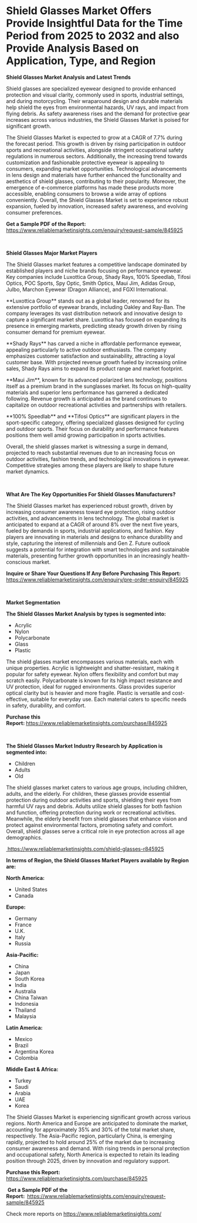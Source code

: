 <p><h1>Shield Glasses Market Offers Provide Insightful Data for the Time Period from 2025 to 2032 and also Provide Analysis Based on Application, Type, and Region</h1></p><p><strong>Shield Glasses Market Analysis and Latest Trends</strong></p>
<p><p>Shield glasses are specialized eyewear designed to provide enhanced protection and visual clarity, commonly used in sports, industrial settings, and during motorcycling. Their wraparound design and durable materials help shield the eyes from environmental hazards, UV rays, and impact from flying debris. As safety awareness rises and the demand for protective gear increases across various industries, the Shield Glasses Market is poised for significant growth.</p><p>The Shield Glasses Market is expected to grow at a CAGR of 7.7% during the forecast period. This growth is driven by rising participation in outdoor sports and recreational activities, alongside stringent occupational safety regulations in numerous sectors. Additionally, the increasing trend towards customization and fashionable protective eyewear is appealing to consumers, expanding market opportunities. Technological advancements in lens design and materials have further enhanced the functionality and aesthetics of shield glasses, contributing to their popularity. Moreover, the emergence of e-commerce platforms has made these products more accessible, enabling consumers to browse a wide array of options conveniently. Overall, the Shield Glasses Market is set to experience robust expansion, fueled by innovation, increased safety awareness, and evolving consumer preferences.</p></p>
<p><strong>Get a Sample PDF of the Report:&nbsp;</strong> <a href="https://www.reliablemarketinsights.com/enquiry/request-sample/845925?utm_campaign=2347&utm_medium=2&utm_source=Github&utm_content=ia&utm_term=08022025&utm_id=shield-glasses">https://www.reliablemarketinsights.com/enquiry/request-sample/845925</a></p>
<p>&nbsp;</p>
<p><strong>Shield Glasses Major Market Players</strong></p>
<p><p>The Shield Glasses market features a competitive landscape dominated by established players and niche brands focusing on performance eyewear. Key companies include Luxottica Group, Shady Rays, 100% Speedlab, Tifosi Optics, POC Sports, Spy Optic, Smith Optics, Maui Jim, Adidas Group, Julbo, Marchon Eyewear (Dragon Alliance), and FGXI International.</p><p>**Luxottica Group** stands out as a global leader, renowned for its extensive portfolio of eyewear brands, including Oakley and Ray-Ban. The company leverages its vast distribution network and innovative design to capture a significant market share. Luxottica has focused on expanding its presence in emerging markets, predicting steady growth driven by rising consumer demand for premium eyewear.</p><p>**Shady Rays** has carved a niche in affordable performance eyewear, appealing particularly to active outdoor enthusiasts. The company emphasizes customer satisfaction and sustainability, attracting a loyal customer base. With projected revenue growth fueled by increasing online sales, Shady Rays aims to expand its product range and market footprint.</p><p>**Maui Jim**, known for its advanced polarized lens technology, positions itself as a premium brand in the sunglasses market. Its focus on high-quality materials and superior lens performance has garnered a dedicated following. Revenue growth is anticipated as the brand continues to capitalize on outdoor recreational activities and partnerships with retailers.</p><p>**100% Speedlab** and **Tifosi Optics** are significant players in the sport-specific category, offering specialized glasses designed for cycling and outdoor sports. Their focus on durability and performance features positions them well amid growing participation in sports activities.</p><p>Overall, the shield glasses market is witnessing a surge in demand, projected to reach substantial revenues due to an increasing focus on outdoor activities, fashion trends, and technological innovations in eyewear. Competitive strategies among these players are likely to shape future market dynamics.</p></p>
<p>&nbsp;</p>
<p><strong>What Are The Key Opportunities For Shield Glasses Manufacturers?</strong></p>
<p><p>The Shield Glasses market has experienced robust growth, driven by increasing consumer awareness toward eye protection, rising outdoor activities, and advancements in lens technology. The global market is anticipated to expand at a CAGR of around 8% over the next five years, fueled by demands in sports, industrial applications, and fashion. Key players are innovating in materials and designs to enhance durability and style, capturing the interest of millennials and Gen Z. Future outlook suggests a potential for integration with smart technologies and sustainable materials, presenting further growth opportunities in an increasingly health-conscious market.</p></p>
<p><strong>Inquire or Share Your Questions If Any Before Purchasing This Report:</strong> <a href="https://www.reliablemarketinsights.com/enquiry/pre-order-enquiry/845925?utm_campaign=2347&utm_medium=2&utm_source=Github&utm_content=ia&utm_term=08022025&utm_id=shield-glasses">https://www.reliablemarketinsights.com/enquiry/pre-order-enquiry/845925</a></p>
<p>&nbsp;</p>
<p><strong>Market Segmentation</strong></p>
<p><strong>The Shield Glasses Market Analysis by types is segmented into:</strong></p>
<p><ul><li>Acrylic</li><li>Nylon</li><li>Polycarbonate</li><li>Glass</li><li>Plastic</li></ul></p>
<p><p>The shield glasses market encompasses various materials, each with unique properties. Acrylic is lightweight and shatter-resistant, making it popular for safety eyewear. Nylon offers flexibility and comfort but may scratch easily. Polycarbonate is known for its high impact resistance and UV protection, ideal for rugged environments. Glass provides superior optical clarity but is heavier and more fragile. Plastic is versatile and cost-effective, suitable for everyday use. Each material caters to specific needs in safety, durability, and comfort.</p></p>
<p><strong>Purchase this Report:&nbsp;</strong><a href="https://www.reliablemarketinsights.com/purchase/845925?utm_campaign=2347&utm_medium=2&utm_source=Github&utm_content=ia&utm_term=08022025&utm_id=shield-glasses">https://www.reliablemarketinsights.com/purchase/845925</a></p>
<p>&nbsp;</p>
<p><strong>The Shield Glasses Market Industry Research by Application is segmented into:</strong></p>
<p><ul><li>Children</li><li>Adults</li><li>Old</li></ul></p>
<p><p>The shield glasses market caters to various age groups, including children, adults, and the elderly. For children, these glasses provide essential protection during outdoor activities and sports, shielding their eyes from harmful UV rays and debris. Adults utilize shield glasses for both fashion and function, offering protection during work or recreational activities. Meanwhile, the elderly benefit from shield glasses that enhance vision and protect against environmental factors, promoting safety and comfort. Overall, shield glasses serve a critical role in eye protection across all age demographics.</p></p>
<p><a href="https://www.reliablemarketinsights.com/shield-glasses-r845925?utm_campaign=2347&utm_medium=2&utm_source=Github&utm_content=ia&utm_term=08022025&utm_id=shield-glasses">&nbsp;https://www.reliablemarketinsights.com/shield-glasses-r845925</a></p>
<p><strong>In terms of Region, the Shield Glasses Market Players available by Region are:</strong></p>
<p>
    <p> <strong> North America: </strong>
        <ul>
            <li>United States</li>
            <li>Canada</li>
        </ul>
        </p> 
    <p> <strong> Europe: </strong>
        <ul>
            <li>Germany</li>
            <li>France</li>
            <li>U.K.</li>
            <li>Italy</li>
            <li>Russia</li>
        </ul>
        </p> 
    <p> <strong> Asia-Pacific: </strong>
        <ul>
            <li>China</li>
            <li>Japan</li>
            <li>South Korea</li>
            <li>India</li>
            <li>Australia</li>
            <li>China Taiwan</li>
            <li>Indonesia</li>
            <li>Thailand</li>
            <li>Malaysia</li>
        </ul>
        </p> 
    <p> <strong> Latin America: </strong>
        <ul>
            <li>Mexico</li>
            <li>Brazil</li>
            <li>Argentina Korea</li>
            <li>Colombia</li>
        </ul>
        </p> 
    <p> <strong> Middle East & Africa: </strong>
        <ul>
            <li>Turkey</li>
            <li>Saudi</li>
            <li>Arabia</li>
            <li>UAE</li>
            <li>Korea</li>
        </ul>
    </p>
    </p>
<p><p>The Shield Glasses Market is experiencing significant growth across various regions. North America and Europe are anticipated to dominate the market, accounting for approximately 35% and 30% of the total market share, respectively. The Asia-Pacific region, particularly China, is emerging rapidly, projected to hold around 25% of the market due to increasing consumer awareness and demand. With rising trends in personal protection and occupational safety, North America is expected to retain its leading position through 2025, driven by innovation and regulatory support.</p></p>
<p><strong>Purchase this Report: </strong><a href="https://www.reliablemarketinsights.com/purchase/845925?utm_campaign=2347&utm_medium=2&utm_source=Github&utm_content=ia&utm_term=08022025&utm_id=shield-glasses">https://www.reliablemarketinsights.com/purchase/845925</a></p>
<p>&nbsp;<strong>Get a Sample PDF of the Report:&nbsp;&nbsp;</strong><a href="https://www.reliablemarketinsights.com/enquiry/request-sample/845925?utm_campaign=2347&utm_medium=2&utm_source=Github&utm_content=ia&utm_term=08022025&utm_id=shield-glasses">https://www.reliablemarketinsights.com/enquiry/request-sample/845925</a></p>
<p><strong></strong></p>
<p>Check more reports on <a href="https://www.reliablemarketinsights.com/?utm_campaign=2347&utm_medium=2&utm_source=Github&utm_content=ia&utm_term=08022025&utm_id=shield-glasses">https://www.reliablemarketinsights.com/</a></p>